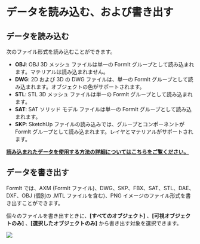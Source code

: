 # データを読み込む、および書き出す

## データを読み込む

次のファイル形式を読み込むことができます。

* **OBJ**: OBJ 3D メッシュ ファイルは単一の FormIt グループとして読み込まれます。マテリアルは読み込まれません。
* **DWG**: 2D および 3D の DWG ファイルは、単一の FormIt グループとして読み込まれます。オブジェクトの色がサポートされます。
* **STL**: STL 3D メッシュ ファイルは単一の FormIt グループとして読み込まれます。
* **SAT**: SAT ソリッド モデル ファイルは単一の FormIt グループとして読み込まれます。
* **SKP**: SketchUp ファイルの読み込みでは、グループとコンポーネントが FormIt グループとして読み込まれます。レイヤとマテリアルがサポートされます。&#x20;

[**読み込まれたデータを使用する方法の詳細についてはこちらをご覧ください。**](../formit-primer/part-i/import-export-and-content-library.md)

## データを書き出す

FormIt では、AXM (FormIt ファイル)、DWG、SKP、FBX、SAT、STL、DAE、DXF、OBJ (個別の .MTL ファイルを含む)、PNG イメージのファイル形式を書き出すことができます。

個々のファイルを書き出すときに、**[すべてのオブジェクト]** 、**[可視オブジェクトのみ]** 、**[選択したオブジェクトのみ]** から書き出す対象を選択できます。

![](<../.gitbook/assets/export\_window (1).png>)

